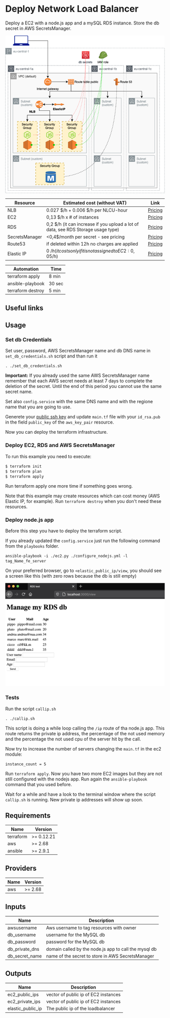 # Deploy Network Load Balancer

Deploy a EC2 with a node.js app and a mySQL RDS instance. Store the db secret in AWS SecretsManager.

![appview](./images/Loadbalancerarchitecture.png)


| Resource | Estimated cost (without VAT) | Link |
|------|---------|---------|
| NLB | 0.027 $/h + 0.006 $/h per NLCU-hour | [Pricing](https://aws.amazon.com/elasticloadbalancing/pricing/?nc=sn&loc=3) |
| EC2 | 0,13 $/h x # of instances | [Pricing](https://aws.amazon.com/ec2/pricing/on-demand/) |
| RDS | 0,2 $/h (it can increase if you upload a lot of data, see RDS Storage usage type)| [Pricing](https://aws.amazon.com/rds/mysql/pricing/?pg=pr&loc=2) |
| SecretsManager | <0,4$/month per secret - see pricing | [Pricing](https://aws.amazon.com/secrets-manager/pricing/) |
| Route53 | if deleted within 12h no charges are applied | [Pricing](https://aws.amazon.com/route53/pricing/) |
| Elastic IP | 0 $/h (it costs only if it is not assigned to EC2: 0,05$/h)| [Pricing](https://aws.amazon.com/premiumsupport/knowledge-center/elastic-ip-charges/) |

| Automation | Time |
|------|---------|
| terraform apply | 8 min |
| ansible-playbook | 30 sec |
| terraform destroy | 5 min |

## Useful links

## Usage

### Set db Credentials

Set user, password, AWS SecretsManager name and db DNS name in `set_db_credentials.sh` script and than run it
```
. ./set_db_credentials.sh
```
**Important:** If you already used the same AWS SecretsManager name remember that each AWS secret needs at least 7 days to complete the deletion of the secret. Until the end of this period you cannot use the same secret name.

Set also `config.service` with the same DNS name and with the regione name that you are going to use.

Generete your [public ssh key](https://www.ssh.com/ssh/keygen/) and update `main.tf` file with your `id_rsa.pub` in the field `public_key` of the `aws_key_pair` resource.

Now you can deploy the terraform infrastructure.

### Deploy EC2, RDS and AWS SecretsManager

To run this example you need to execute:

```
$ terraform init
$ terraform plan
$ terraform apply
```
Run terraform apply one more time if something goes wrong.

Note that this example may create resources which can cost money (AWS Elastic IP, for example). Run `terraform destroy` when you don't need these resources.

### Deploy node.js app

Before this step you have to deploy the terraform script.

If you already updated the `config.service` just run the following command from the `playbooks` folder.
```
ansible-playbook -i ./ec2.py ./configure_nodejs.yml -l tag_Name_fe_server
```

On your preferred browser, go to `<elastic_public_ip/view`, you should see a screen like this (with zero rows because the db is still empty)

![appview](./images/appview.png)

### Tests

Run the script `callip.sh`

```
. ./callip.sh
```
This script is doing a while loop calling the `/ip` route of tha node.js app. This route returns the private ip address, the percentage of the not used memory and the percentage the not used cpu of the server hit by the call.

Now try to increase the number of servers changing the `main.tf` in the ec2 module:
```
instance_count = 5
```
Run `terraform apply`. Now you have two more EC2 images but they are not still configured with the nodejs app.
Run again the `ansible-playbook` command that you used before.

Wait for a while and have a look to the terminal window where the script `callip.sh` is running. New private ip addresses will show up soon.

<!-- BEGINNING OF PRE-COMMIT-TERRAFORM DOCS HOOK -->
## Requirements

| Name | Version |
|------|---------|
| terraform | >= 0.12.21 |
| aws | >= 2.68 |
| ansible | >= 2.9.1 |

## Providers

| Name | Version |
|------|---------|
| aws | >= 2.68 |

## Inputs

| Name | Description |
|------|---------|
| awsusername | Aws username to tag resources with owner |
| db_username | username for the MySQL db |
| db_password | password for the MySQL db |
| db_private_dns | domain called by the node.js app to call the mysql db |
| db_secret_name | name of the secret to store in AWS SecretsManager |

## Outputs

| Name | Description |
|------|---------|
| ec2_public_ips | vector of public ip of EC2 instances |
| ec2_private_ips | vector of public ip of EC2 instances |
| elastic_public_ip | The public ip of the loadbalancer |


<!-- END OF PRE-COMMIT-TERRAFORM DOCS HOOK -->
